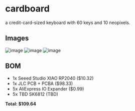 # cardboard
a credit-card-sized keyboard with 60 keys and 10 neopixels.

## Images
![image](https://github.com/user-attachments/assets/36fa61a4-82e1-4951-bb29-b1b9bce8ba5a)
![image](https://github.com/user-attachments/assets/fa5b8d0f-8f44-4122-81a5-a20ffcb00731)
![image](https://github.com/user-attachments/assets/f3673a3a-9610-4df8-8c3d-9e7002e324cc)

## BOM
* 1x Seeed Studio XIAO RP2040 ($10.32)
* 1x JLC PCB + PCBA ($98.33)
* 5x AliExpress IO Expander ($0.99)
* 5x TBD SK6812 (TBD)

**Total: $109.64**
